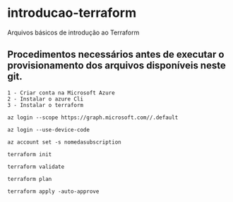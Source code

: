 # introducao-terraform
Arquivos básicos de introdução ao Terraform

## Procedimentos necessários antes de executar o provisionamento dos arquivos disponíveis neste git.

```
1 - Criar conta na Microsoft Azure
2 - Instalar o azure Cli 
3 - Instalar o terraform 

```

```
az login --scope https://graph.microsoft.com//.default
```

```
az login --use-device-code
```

```
az account set -s nomedasubscription
```

```
terraform init
```

```
terraform validate
```

```
terraform plan
```

```
terraform apply -auto-approve
```


